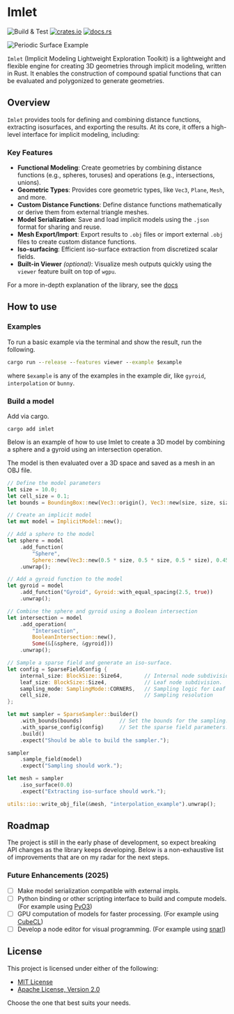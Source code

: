  # Imlet

![Build & Test](https://github.com/joelhi/implicit-rs/actions/workflows/rust.yml/badge.svg)
[![crates.io](https://img.shields.io/crates/v/imlet.svg)](https://crates.io/crates/imlet)
[![docs.rs](https://img.shields.io/docsrs/imlet)](https://docs.rs/imlet)

![Periodic Surface Example](media/examples.png)

 `Imlet` (Implicit Modeling Lightweight Exploration Toolkit) is a lightweight and flexible engine for creating 3D geometries through implicit modeling, written in Rust.
 It enables the construction of compound spatial functions that can be evaluated and polygonized to generate geometries.

 ## Overview

 `Imlet` provides tools for defining and combining distance functions, extracting isosurfaces, and exporting the results. At its core, it offers a high-level interface for implicit modeling, including:

 ### Key Features

 - **Functional Modeling**: Create geometries by combining distance functions (e.g., spheres, toruses) and operations (e.g., intersections, unions).
 - **Geometric Types**: Provides core geometric types, like `Vec3`, `Plane`, `Mesh`, and more.
 - **Custom Distance Functions**: Define distance functions mathematically or derive them from external triangle meshes.
 - **Model Serialization**: Save and load implicit models using the `.json` format for sharing and reuse.
 - **Mesh Export/Import**: Export results to `.obj` files or import external `.obj` files to create custom distance functions.
 - **Iso-surfacing**: Efficient iso-surface extraction from discretized scalar fields.
 - **Built-in Viewer** *(optional)*: Visualize mesh outputs quickly using the `viewer` feature built on top of `wgpu`.

 For a more in-depth explanation of the library, see the [docs](https://docs.rs/imlet)

## How to use

### Examples

To run a basic example via the terminal and show the result, run the following.

```cmd
cargo run --release --features viewer --example $example
```

where `$example` is any of the examples in the example dir, like `gyroid`, `interpolation` or `bunny`.

### Build a model

Add via cargo.

```
cargo add imlet
```
 
Below is an example of how to use Imlet to create a 3D model by combining a sphere and a gyroid using an intersection operation.

The model is then evaluated over a 3D space and saved as a mesh in an OBJ file.

 ```rust
 // Define the model parameters
 let size = 10.0;
 let cell_size = 0.1;
 let bounds = BoundingBox::new(Vec3::origin(), Vec3::new(size, size, size));

 // Create an implicit model
 let mut model = ImplicitModel::new();

 // Add a sphere to the model
 let sphere = model
     .add_function(
         "Sphere",
         Sphere::new(Vec3::new(0.5 * size, 0.5 * size, 0.5 * size), 0.45 * size))
     .unwrap();

 // Add a gyroid function to the model
 let gyroid = model
     .add_function("Gyroid", Gyroid::with_equal_spacing(2.5, true))
     .unwrap();

 // Combine the sphere and gyroid using a Boolean intersection
 let intersection = model
     .add_operation(
         "Intersection",
         BooleanIntersection::new(),
         Some(&[&sphere, &gyroid]))
     .unwrap();

 // Sample a sparse field and generate an iso-surface.
 let config = SparseFieldConfig {
     internal_size: BlockSize::Size64,       // Internal node subdivision.
     leaf_size: BlockSize::Size4,            // Leaf node subdivision.
     sampling_mode: SamplingMode::CORNERS,   // Sampling logic for Leaf node exclusion.
     cell_size,                              // Sampling resolution
 };

 let mut sampler = SparseSampler::builder()
     .with_bounds(bounds)            // Set the bounds for the sampling.
     .with_sparse_config(config)     // Set the sparse field parameters.
     .build()
     .expect("Should be able to build the sampler.");

 sampler
     .sample_field(model)
     .expect("Sampling should work.");

 let mesh = sampler
     .iso_surface(0.0)
     .expect("Extracting iso-surface should work.");

 utils::io::write_obj_file(&mesh, "interpolation_example").unwrap();

 ```

## Roadmap

The project is still in the early phase of development, so expect breaking API changes as the library keeps developing. 
Below is a non-exhaustive list of improvements that are on my radar for the next steps.

### Future Enhancements (2025)
- [ ] Make model serialization compatible with external impls.
- [ ] Python binding or other scripting interface to build and compute models. (For example using [PyO3](https://github.com/PyO3/pyo3))
- [ ] GPU computation of models for faster processing. (For example using [CubeCL](https://github.com/tracel-ai/cubecl))
- [ ] Develop a node editor for visual programming. (For example using [snarl](https://github.com/zakarumych/egui-snarl))

## License

This project is licensed under either of the following:

- [MIT License](LICENSE-MIT) 
- [Apache License, Version 2.0](LICENSE-APACHE)

Choose the one that best suits your needs.